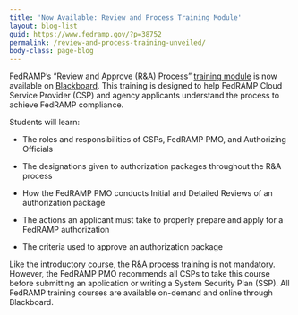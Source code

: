 ```yaml
---
title: 'Now Available: Review and Process Training Module'
layout: blog-list
guid: https://www.fedramp.gov/?p=38752
permalink: /review-and-process-training-unveiled/
body-class: page-blog
---
```

FedRAMP’s “Review and Approve (R&A) Process” [training module](https://www.fedramp.gov/resources/training/) is now available on [Blackboard](https://governmenttraining.blackboard.com/). This training is designed to help FedRAMP Cloud Service Provider (CSP) and agency applicants understand the process to achieve FedRAMP compliance.

Students will learn:

* The roles and responsibilities of CSPs, FedRAMP PMO, and Authorizing Officials

* The designations given to authorization packages throughout the R&A process

* How the FedRAMP PMO conducts Initial and Detailed Reviews of an authorization package

* The actions an applicant must take to properly prepare and apply for a FedRAMP authorization

* The criteria used to approve an authorization package


Like the introductory course, the R&A process training is not mandatory. However, the FedRAMP PMO recommends all CSPs to take this course before submitting an application or writing a System Security Plan (SSP). All FedRAMP training courses are available on-demand and online through Blackboard.
